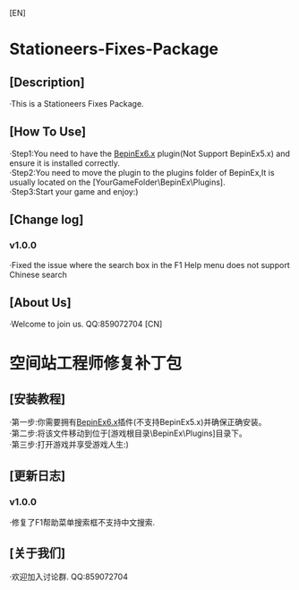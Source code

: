 [EN]
# Stationeers-Fixes-Package
## [Description]
·This is a Stationeers Fixes Package.
## [How To Use]
·Step1:You need to have the [BepinEx6.x](https://github.com/BepInEx/BepInEx?tab=readme-ov-file) plugin(Not Support BepinEx5.x) and ensure it is installed correctly.  
·Step2:You need to move the plugin to the plugins folder of BepinEx,It is usually located on the [YourGameFolder\BepinEx\Plugins].  
·Step3:Start your game and enjoy:)  
## [Change log]
### v1.0.0
·Fixed the issue where the search box in the F1 Help menu does not support Chinese search
## [About Us]
·Welcome to join us.
QQ:859072704
[CN]
# 空间站工程师修复补丁包
## [安装教程]
·第一步:你需要拥有[BepinEx6.x](https://github.com/BepInEx/BepInEx?tab=readme-ov-file)插件(不支持BepinEx5.x)并确保正确安装。  
·第二步:将该文件移动到位于[游戏根目录\BepinEx\Plugins]目录下。  
·第三步:打开游戏并享受游戏人生:)  
## [更新日志]
### v1.0.0
·修复了F1帮助菜单搜索框不支持中文搜索.
## [关于我们]
·欢迎加入讨论群.
QQ:859072704

